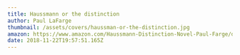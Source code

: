 ```yaml
---
title: Haussmann or the distinction
author: Paul LaFarge
thumbnail: /assets/covers/haussman-or-the-distinction.jpg
amazon: https://www.amazon.com/Haussmann-Distinction-Novel-Paul-Farge/dp/0312420927
date: 2018-11-22T19:57:51.165Z
---
```

